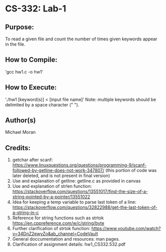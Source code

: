 # CS-332: Lab-1

## Purpose:
To read a given file and count the number of times given keywords appear in the file.

## How to Compile:
'gcc hw1.c -o hw1'

## How to Execute:
'./hw1 [keyword(s)] < [input file name]'
    Note: multiple keywords should be delimited by a space character (" ").

## Author(s)
Michael Moran

## Credits:
1. getchar after scanf: https://www.linuxquestions.org/questions/programming-9/scanf-followed-by-getline-does-not-work-347807/ 
    (this portion of code was later deleted, and is not present in final version)
2. Use and explanation of getline: getline.c as provided in canvas
3. Use and explanation of strlen function: https://stackoverflow.com/questions/13551017/find-the-size-of-a-string-pointed-by-a-pointer/13551022
4. Idea for keeping a temp variable to parse last token of a line: https://stackoverflow.com/questions/32822988/get-the-last-token-of-a-string-in-c
5. Reference for string functions such as strtok https://en.cppreference.com/w/c/string/byte
6. Further clarification of strtok function: https://www.youtube.com/watch?v=34DnZ2ewyZo&ab_channel=CodeVault
7. General doccumentation and resources: man pages.
8. Clarification of assignment details: hw1_CS332.532.pdf